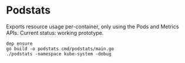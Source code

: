 # Podstats

Exports resource usage per-container, only using the Pods and Metrics APIs. Current status: working prototype.

```
dep ensure
go build -o podstats cmd/podstats/main.go
./podstats -namespace kube-system -debug
```
